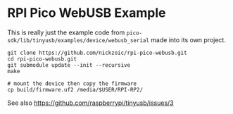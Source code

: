 # RPI Pico WebUSB Example

This is really just the example code from
`pico-sdk/lib/tinyusb/examples/device/webusb_serial` 
made into its own project.

```
git clone https://github.com/nickzoic/rpi-pico-webusb.git
cd rpi-pico-webusb.git
git submodule update --init --recursive
make

# mount the device then copy the firmware
cp build/firmware.uf2 /media/$USER/RPI-RP2/
```

See also https://github.com/raspberrypi/tinyusb/issues/3
